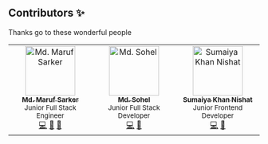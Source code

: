 ## Contributors ✨

Thanks go to these wonderful people

<!-- ALL-CONTRIBUTORS-LIST:START - Do not remove or modify this section -->
<!-- prettier-ignore-start -->
<!-- markdownlint-disable -->
<table>
  <tbody>
    <tr>
      <td align="center" valign="top" width="33.33%">
        <a href="https://github.com/maruf-pfc">
          <img src="https://avatars.githubusercontent.com/maruf-pfc?v=4" width="100px;" alt="Md. Maruf Sarker"/>
          <br /><sub><b>Md. Maruf Sarker</b></sub>
        </a>
        <br />
        <sub>Junior Full Stack Engineer</sub>
        <br />
        <a href="#code-maruf" title="Code">💻</a> <a href="#doc-maruf" title="Documentation">📖</a> <a href="#ideas-maruf" title="Ideas & Planning">🤔</a>
      </td>
      <td align="center" valign="top" width="33.33%">
        <a href="https://github.com/muhammad-sohel131">
          <img src="https://avatars.githubusercontent.com/muhammad-sohel131?v=4" width="100px;" alt="Md. Sohel"/>
          <br /><sub><b>Md. Sohel</b></sub>
        </a>
        <br />
        <sub>Junior Full Stack Developer</sub>
        <br />
        <a href="#code-sohel" title="Code">💻</a> <a href="#test-sohel" title="Tests">🧪</a>
      </td>
      <td align="center" valign="top" width="33.33%">
        <a href="https://github.com/SumaiyaNishat">
          <img src="https://avatars.githubusercontent.com/SumaiyaNishat?v=4" width="100px;" alt="Sumaiya Khan Nishat"/>
          <br /><sub><b>Sumaiya Khan Nishat</b></sub>
        </a>
        <br />
        <sub>Junior Frontend Developer</sub>
        <br />
        <a href="#code-nishat" title="Code">💻</a> <a href="#design-nishat" title="Design">🎨</a>
      </td>
    </tr>
  </tbody>
</table>
<!-- markdownlint-restore -->
<!-- prettier-ignore-end -->
<!-- ALL-CONTRIBUTORS-LIST:END -->
